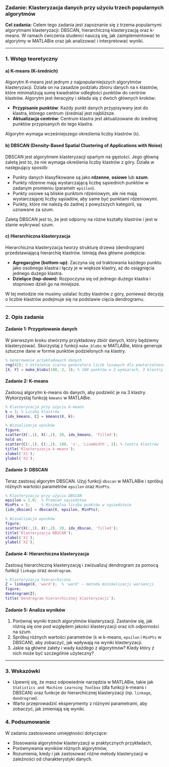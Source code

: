 ### Zadanie: Klasteryzacja danych przy użyciu trzech popularnych algorytmów

**Cel zadania:**
Celem tego zadania jest zapoznanie się z trzema popularnymi algorytmami klasteryzacji: DBSCAN, hierarchiczną klasteryzacją oraz k-means. W ramach ćwiczenia studenci nauczą się, jak zaimplementować te algorytmy w MATLABie oraz jak analizować i interpretować wyniki.

---

### 1. **Wstęp teoretyczny**

#### **a) K-means (K-średnich)**

Algorytm K-means jest jednym z najpopularniejszych algorytmów klasteryzacji. Działa on na zasadzie podziału zbioru danych na `k` klastrów, które minimalizują sumę kwadratów odległości punktów do centrów klastrów. Algorytm jest iteracyjny i składa się z dwóch głównych kroków:

- **Przypisanie punktów**: Każdy punkt danych przypisywany jest do klastra, którego centrum (średnia) jest najbliższe.
- **Aktualizacja centrów**: Centrum klastra jest aktualizowane do średniej punktów przypisanych do tego klastra.

Algorytm wymaga wcześniejszego określenia liczby klastrów (`k`).

#### **b) DBSCAN (Density-Based Spatial Clustering of Applications with Noise)**

DBSCAN jest algorytmem klasteryzacji opartym na gęstości. Jego główną zaletą jest to, że nie wymaga określenia liczby klastrów z góry. Działa w następujący sposób:

- Punkty danych klasyfikowane są jako **rdzenne**, **osiowe** lub **szum**.
- Punkty rdzenne mają wystarczającą liczbę sąsiednich punktów w zadanym promieniu (parametr `epsilon`).
- Punkty osiowe są bliskie punktom rdzeniowym, ale nie mają wystarczającej liczby sąsiadów, aby same być punktami rdzeniowymi.
- Punkty, które nie należą do żadnej z powyższych kategorii, są uznawane za szum.

Zaletą DBSCAN jest to, że jest odporny na różne kształty klastrów i jest w stanie wykrywać szum.

#### **c) Hierarchiczna klasteryzacja**

Hierarchiczna klasteryzacja tworzy strukturę drzewa (dendrogram) przedstawiającą hierarchię klastrów. Istnieją dwa główne podejścia:

- **Agregacyjne (bottom-up)**: Zaczyna się od traktowania każdego punktu jako osobnego klastra i łączy je w większe klastry, aż do osiągnięcia jednego dużego klastra.
- **Dzielące (top-down)**: Rozpoczyna się od jednego dużego klastra i stopniowo dzieli go na mniejsze.

W tej metodzie nie musimy ustalać liczby klastrów z góry, ponieważ decyzję o liczbie klastrów podejmuje się na podstawie cięcia dendrogramu.

---

### 2. **Opis zadania**

#### **Zadanie 1: Przygotowanie danych**
W pierwszym kroku stwórzmy przykładowy zbiór danych, który będziemy klasteryzować. Skorzystaj z funkcji `make_blobs` w MATLABie, która generuje sztuczne dane w formie punktów podzielonych na klastry.

```matlab
% Generowanie przykładowych danych
rng(42); % Ustalenie ziarna generatora liczb losowych dla powtarzalności
[X, Y] = make_blobs(100, 2, 3); % 100 punktów w 2 wymiarach, 3 klastry
```

#### **Zadanie 2: K-means**
Zastosuj algorytm k-means do danych, aby podzielić je na 3 klastry. Wykorzystaj funkcję `kmeans` w MATLABie.

```matlab
% Klasteryzacja przy użyciu k-means
k = 3; % Liczba klastrów
[idx_kmeans, C] = kmeans(X, k);

% Wizualizacja wyników
figure;
scatter(X(:,1), X(:,2), 20, idx_kmeans, 'filled');
hold on;
scatter(C(:,1), C(:,2), 100, 'x', 'LineWidth', 2); % Centra klastrów
title('Klasteryzacja k-means');
xlabel('X1');
ylabel('X2');
```

#### **Zadanie 3: DBSCAN**
Teraz zastosuj algorytm DBSCAN. Użyj funkcji `dbscan` w MATLABie i spróbuj różnych wartości parametrów `epsilon` oraz `MinPts`.

```matlab
% Klasteryzacja przy użyciu DBSCAN
epsilon = 1.0;  % Promień sąsiedztwa
MinPts = 5;     % Minimalna liczba punktów w sąsiedztwie
[idx_dbscan] = dbscan(X, epsilon, MinPts);

% Wizualizacja wyników
figure;
scatter(X(:,1), X(:,2), 20, idx_dbscan, 'filled');
title('Klasteryzacja DBSCAN');
xlabel('X1');
ylabel('X2');
```

#### **Zadanie 4: Hierarchiczna klasteryzacja**
Zastosuj hierarchiczną klasteryzację i zwizualizuj dendrogram za pomocą funkcji `linkage` oraz `dendrogram`.

```matlab
% Klasteryzacja hierarchiczna
Z = linkage(X, 'ward');  % 'ward' – metoda minimalizacji wariancji
figure;
dendrogram(Z);
title('Dendrogram hierarchicznej klasteryzacji');
```

#### **Zadanie 5: Analiza wyników**

1. Porównaj wyniki trzech algorytmów klasteryzacji. Zastanów się, jak różnią się one pod względem jakości klasteryzacji oraz ich odporności na szum.
2. Spróbuj różnych wartości parametrów (`k` w k-means, `epsilon` i `MinPts` w DBSCAN), aby zobaczyć, jak wpływają na wyniki klasteryzacji.
3. Jakie są główne zalety i wady każdego z algorytmów? Kiedy który z nich może być szczególnie użyteczny?

---

### 3. **Wskazówki**

- Upewnij się, że masz odpowiednie narzędzia w MATLABie, takie jak `Statistics and Machine Learning Toolbox` (dla funkcji k-means i DBSCAN) oraz funkcje do hierarchicznej klasteryzacji (np. `linkage`, `dendrogram`).
- Warto przeprowadzić eksperymenty z różnymi parametrami, aby zobaczyć, jak zmieniają się wyniki.

### 4. **Podsumowanie**

W zadaniu zastosowano umiejętności dotyczące:
- Stosowania algorytmów klasteryzacji w praktycznych przykładach,
- Porównywania wyników różnych algorytmów,
- Rozumienia, kiedy i jak zastosować różne metody klasteryzacji w zależności od charakterystyki danych.